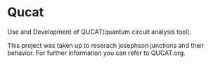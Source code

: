# Qucat
Use and Development of QUCAT(quantum circuit analysis tool).

This project was taken up to reserach josephson junctions and their behavior. For further information you can refer to QUCAT.org.
